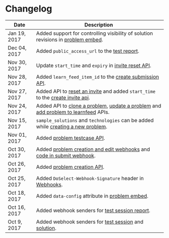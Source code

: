 # Changelog

Date         | Description
------------ | -----------
Jan 19, 2017 | Added support for controlling visibility of solution revisions in [problem embed](#problem-embed).
Dec 04, 2017 | Added `public_access_url` to the [test report](#get-a-candidate-39-s-report).
Nov 30, 2017 | Update `start_time` and `expiry` in [invite reset API](#reset-an-invite).
Nov 28, 2017 | Added `learn_feed_item_id` to the [create submission API](#create-a-new-submission).
Nov 27, 2017 | Added API to [reset an invite](#reset-an-invite) and added `start_time` to the [create invite api](#create-a-new-invite).
Nov 24, 2017 | Added API to [clone a problem](#clone-a-problem), [update a problem](#update-a-problem) and [add problem to learnfeed](#add-problem-to-learn-feed) APIs.
Nov 15, 2017 | `sample_solutions` and `technologies` can be added while [creating a new problem](#create-a-problem).
Nov 01, 2017 | Added [problem testcase API](#problem-testcase-api).
Oct 30, 2017 | Added [problem creation and edit webhooks](#problem) and [code in submit webhook](#solution).
Oct 26, 2017 | Added [problem creation API](#create-a-problem).
Oct 25, 2017 | Added `DoSelect-Webhook-Signature` header in [Webhooks](#webhook-security).
Oct 18, 2017 | Added `data-config` attribute in [problem embed](#problem-embed).
Oct 16, 2017 | Added webhook senders for [test session report](#test-session).
Oct 9, 2017  | Added webhook senders for [test session](#test-session) and [solution](#solution).
